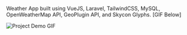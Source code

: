 Weather App built using VueJS, Laravel, TailwindCSS, MySQL, OpenWeatherMap API, GeoPlugin API, and Skycon Glyphs. [GIF Below]


<img src="Application.gif" alt="Project Demo GIF">


